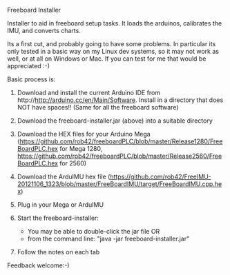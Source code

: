 Freeboard Installer

Installer to aid in freeboard setup tasks. It loads the arduinos, calibrates the IMU, and converts charts.

Its a first cut, and probably going to have some problems. In particular its only tested in a basic way on my Linux dev systems, 
so it may not work as well, or at all on Windows or Mac. If you can test for me that would be appreciated :-)

Basic process is:

1. Download and install the current Arduino IDE from http://http://arduino.cc/en/Main/Software. 
Install in a directory that does NOT have spaces!! (Same for all the freeboard software)

2. Download the freeboard-installer.jar (above) into a suitable directory

3. Download the HEX files for your Arduino Mega (https://github.com/rob42/freeboardPLC/blob/master/Release1280/FreeBoardPLC.hex for Mega 1280, 
 https://github.com/rob42/freeboardPLC/blob/master/Release2560/FreeBoardPLC.hex for 2560)
 
4. Download the ArduIMU hex file (https://github.com/rob42/FreeIMU-20121106_1323/blob/master/FreeBoardIMU/target/FreeBoardIMU.cpp.hex)

5. Plug in your Mega or ArduIMU

6. Start the freeboard-installer:
	* You may be able to double-click the jar file
	OR
	* from the command line: "java -jar freeboard-installer.jar"   

7. Follow the notes on each tab

Feedback welcome:-)

